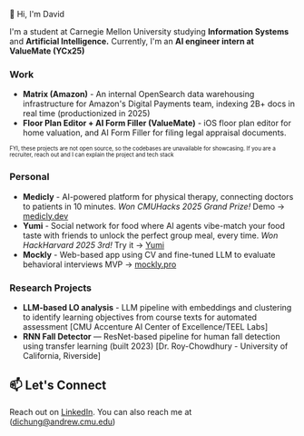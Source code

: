 👋 Hi, I'm David

I'm a student at Carnegie Mellon University studying **Information Systems** and **Artificial Intelligence.** Currently, I'm an **AI engineer intern at ValueMate (YCx25)**

### Work 

- **Matrix (Amazon)** - An internal OpenSearch data warehousing infrastructure for Amazon's Digital Payments team, indexing 2B+ docs in real time (productionized in 2025)
- **Floor Plan Editor + AI Form Filler (ValueMate)** - iOS floor plan editor for home valuation, and AI Form Filler for filing legal appraisal documents. 

 <sub><sup>FYI, these projects are not open source, so the codebases are unavailable for showcasing. If you are a recruiter, reach out and I can explain the project and tech stack</sup></sub>

### Personal
- **Medicly** - AI-powered platform for physical therapy, connecting doctors to patients in 10 minutes. *Won CMUHacks 2025 Grand Prize!* Demo -> [medicly.dev](https://medicly.dev/)
- **Yumi** - Social network for food where AI agents vibe-match your food taste with friends to unlock the perfect group meal, every time. *Won HackHarvard 2025 3rd!* Try it -> [Yumi](https://findwithyumi.netlify.app/)
- **Mockly** - Web-based app using CV and fine-tuned LLM to evaluate behavioral interviews MVP -> [mockly.pro](http://mockly.pro/)

### Research Projects
- **LLM-based LO analysis** - LLM pipeline with embeddings and clustering to identify learning objectives from course texts for automated assessment [CMU Accenture AI Center of Excellence/TEEL Labs]
- **RNN Fall Detector** — ResNet-based pipeline for human fall detection using transfer learning (built 2023) [Dr. Roy-Chowdhury - University of California, Riverside]

## 📫 Let's Connect

Reach out on [LinkedIn](https://www.linkedin.com/in/david-chung-00b04a199/). You can also reach me at (dichung@andrew.cmu.edu)

